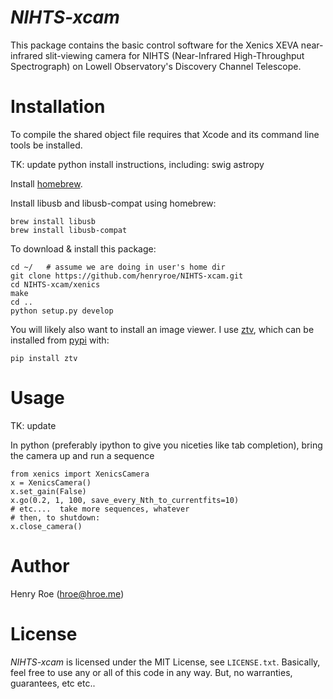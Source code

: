 *NIHTS-xcam* 
==============

This package contains the basic control software for the Xenics XEVA near-infrared slit-viewing camera for NIHTS (Near-Infrared High-Throughput Spectrograph) on Lowell Observatory's Discovery Channel Telescope.

Installation
============

To compile the shared object file requires that Xcode and its command line tools be installed.

TK: update python install instructions, including:
    swig
    astropy

Install [homebrew](http://brew.sh/).

Install libusb and libusb-compat using homebrew:   

    brew install libusb
    brew install libusb-compat

To download & install this package:

    cd ~/   # assume we are doing in user's home dir
    git clone https://github.com/henryroe/NIHTS-xcam.git
    cd NIHTS-xcam/xenics
    make
    cd ..
    python setup.py develop

You will likely also want to install an image viewer.  I use [ztv](https://github.com/henryroe/ztv), which can be installed from [pypi](https://pypi.python.org/pypi/ztv) with:

    pip install ztv
    
Usage
=====

TK: update

In python (preferably ipython to give you niceties like tab completion), bring the camera up and run a sequence

    from xenics import XenicsCamera
    x = XenicsCamera()
    x.set_gain(False)
    x.go(0.2, 1, 100, save_every_Nth_to_currentfits=10)
    # etc....  take more sequences, whatever
    # then, to shutdown:
    x.close_camera()
    

Author
======
Henry Roe (hroe@hroe.me) 

License
=======
*NIHTS-xcam* is licensed under the MIT License, see ``LICENSE.txt``. Basically, feel free to use any or all of this code in any way. But, no warranties, guarantees, etc etc..